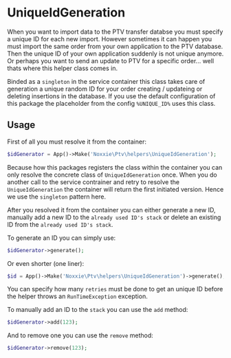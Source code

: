 # UniqueIdGeneration

When you want to import data to the PTV transfer databse you must specify a unique ID for each new import. However sometimes it can happen you must import the same order from your own application to the PTV database. Then the unique ID of your own application suddenly is not unique anymore. Or perhaps you want to send an update to PTV for a specific order... well thats where this helper class comes in.

Binded as a `singleton` in the service container this class takes care of generation a unique random ID for your order creating / updateing or deleting insertions in the database. If you use the default configuration of this package the placeholder from the config `%UNIQUE_ID%` uses this class.

## Usage

First of all you must resolve it from the container:
````php
$idGenerator = App()->Make('Noxxie\Ptv\helpers\UniqueIdGeneration');
````

Because how this packages registers the class within the container you can only resolve the concrete class of `UniqueIdGeneration` once. When you do another call to the service contrainer and retry to resolve the `UniqueIdGeneration` the container will return the first initiated version. Hence we use the `singleton` pattern here.

After you resolved it from the container you can either generate a new ID, manually add a new ID to the `already used ID's stack` or delete an existing ID from the `already used ID's stack`.

To generate an ID you can simply use:
````php
$idGenerator->generate();
````

Or even shorter (one liner):
````php
$id = App()->Make('Noxxie\Ptv\helpers\UniqueIdGeneration')->generate();
````

You can specify how many `retries` must be done to get an unique ID before the helper throws an `RunTimeException` exception.

To manually add an ID to the `stack` you can use the `add` method:
````php
$idGenerator->add(123);
````

And to remove one you can use the `remove` method:
````php
$idGenerator->remove(123);
````
